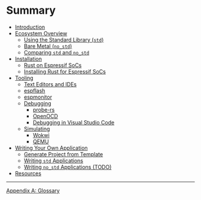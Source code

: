 # Summary

- [Introduction](./introduction.md)
- [Ecosystem Overview](./overview/index.md)
  - [Using the Standard Library (`std`)](./overview/using-the-standard-library.md)
  - [Bare Metal (`no_std`)](./overview/bare-metal.md)
  - [Comparing `std` and `no_std`](./overview/comparing-std-and-no_std.md)
- [Installation](./installation/index.md)
  - [Rust on Espressif SoCs](installation/rust-on-esp.md)
  - [Installing Rust for Espressif SoCs](./installation/installing-rust-for-esp.md)
- [Tooling]()
  - [Text Editors and IDEs](./tooling/text-editors-and-ides.md)
  - [espflash](./tooling/espflash.md)
  - [espmonitor](./tooling/espmonitor.md)
  - [Debugging]()
    - [probe-rs](./tooling/debugging/probe-rs.md)
    - [OpenOCD](./tooling/debugging/openocd.md)
    - [Debugging in Visual Studio Code](./tooling/debugging/vscode-debugging.md)
  - [Simulating](./tooling/simulating/index.md)
    - [Wokwi](./tooling/simulating/wokwi.md)
    - [QEMU](tooling/simulating/qemu.md)
- [Writing Your Own Application](./writing-your-own-application/index.md)
  - [Generate Project from Template](./writing-your-own-application/generate-project-from-template.md)
  - [Writing `std` Applications](./writing-your-own-application/writing-std-applications.md)
  - [Writing `no_std` Applications (TODO)]()
- [Resources](./resources.md)
---

[Appendix A: Glossary](./misc/glossary.md)
